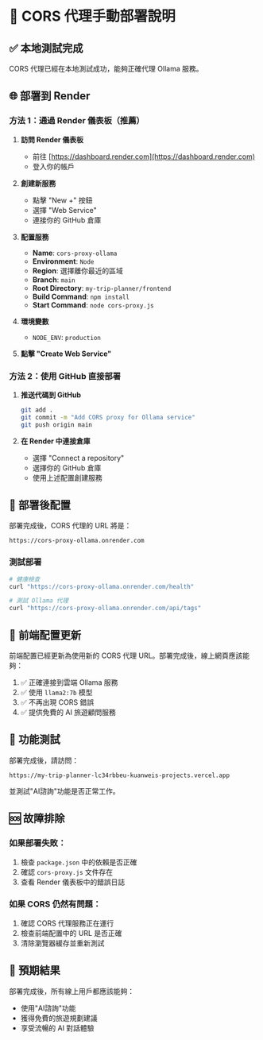 # 🚀 CORS 代理手動部署說明

## ✅ 本地測試完成
CORS 代理已經在本地測試成功，能夠正確代理 Ollama 服務。

## 🌐 部署到 Render

### 方法 1：通過 Render 儀表板（推薦）

1. **訪問 Render 儀表板**
   - 前往 [https://dashboard.render.com](https://dashboard.render.com)
   - 登入你的帳戶

2. **創建新服務**
   - 點擊 "New +" 按鈕
   - 選擇 "Web Service"
   - 連接你的 GitHub 倉庫

3. **配置服務**
   - **Name**: `cors-proxy-ollama`
   - **Environment**: `Node`
   - **Region**: 選擇離你最近的區域
   - **Branch**: `main`
   - **Root Directory**: `my-trip-planner/frontend`
   - **Build Command**: `npm install`
   - **Start Command**: `node cors-proxy.js`

4. **環境變數**
   - `NODE_ENV`: `production`

5. **點擊 "Create Web Service"**

### 方法 2：使用 GitHub 直接部署

1. **推送代碼到 GitHub**
   ```bash
   git add .
   git commit -m "Add CORS proxy for Ollama service"
   git push origin main
   ```

2. **在 Render 中連接倉庫**
   - 選擇 "Connect a repository"
   - 選擇你的 GitHub 倉庫
   - 使用上述配置創建服務

## 🔧 部署後配置

部署完成後，CORS 代理的 URL 將是：
```
https://cors-proxy-ollama.onrender.com
```

### 測試部署
```bash
# 健康檢查
curl "https://cors-proxy-ollama.onrender.com/health"

# 測試 Ollama 代理
curl "https://cors-proxy-ollama.onrender.com/api/tags"
```

## 📱 前端配置更新

前端配置已經更新為使用新的 CORS 代理 URL。部署完成後，線上網頁應該能夠：

1. ✅ 正確連接到雲端 Ollama 服務
2. ✅ 使用 `llama2:7b` 模型
3. ✅ 不再出現 CORS 錯誤
4. ✅ 提供免費的 AI 旅遊顧問服務

## 🧪 功能測試

部署完成後，請訪問：
```
https://my-trip-planner-lc34rbbeu-kuanweis-projects.vercel.app
```

並測試"AI諮詢"功能是否正常工作。

## 🆘 故障排除

### 如果部署失敗：
1. 檢查 `package.json` 中的依賴是否正確
2. 確認 `cors-proxy.js` 文件存在
3. 查看 Render 儀表板中的錯誤日誌

### 如果 CORS 仍然有問題：
1. 確認 CORS 代理服務正在運行
2. 檢查前端配置中的 URL 是否正確
3. 清除瀏覽器緩存並重新測試

## 🎯 預期結果

部署完成後，所有線上用戶都應該能夠：
- 使用"AI諮詢"功能
- 獲得免費的旅遊規劃建議
- 享受流暢的 AI 對話體驗
